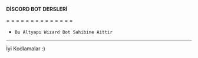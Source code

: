 **DİSCORD BOT DERSLERİ**

= = = = = = = = = = = = = =
- ```Bu Altyapı Wizard Bot Sahibine Aittir```
- - - - - - - - - - - - - - - - - - - - - - -
İyi Kodlamalar :)
